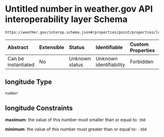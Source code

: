# Untitled number in weather.gov API interoperability layer Schema

```txt
https://weather.gov/interop.schema.json#/properties/point/properties/longitude
```



| Abstract            | Extensible | Status         | Identifiable            | Custom Properties | Additional Properties | Access Restrictions | Defined In                                                                                                 |
| :------------------ | :--------- | :------------- | :---------------------- | :---------------- | :-------------------- | :------------------ | :--------------------------------------------------------------------------------------------------------- |
| Can be instantiated | No         | Unknown status | Unknown identifiability | Forbidden         | Allowed               | none                | [interop-layer.schema.json\*](../../../api-interop-layer/interop-layer.schema.json "open original schema") |

## longitude Type

`number`

## longitude Constraints

**maximum**: the value of this number must smaller than or equal to: `360`

**minimum**: the value of this number must greater than or equal to: `-360`
